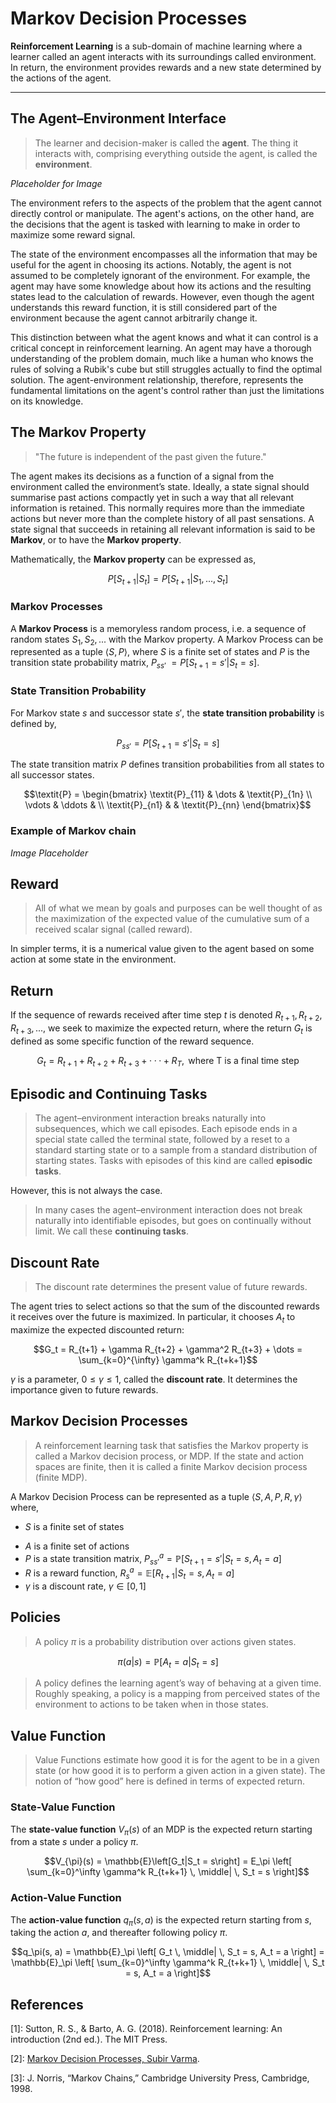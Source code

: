 # Markov Decision Processes

**Reinforcement Learning** is a sub-domain of machine learning where a learner called an agent interacts with its surroundings called environment. In return, the environment provides rewards and a new state determined by the actions of the agent.

---

## The Agent–Environment Interface

> The learner and decision-maker is called the **agent**.
> The thing it interacts with, comprising everything outside the agent, is called the **environment**.

_Placeholder for Image_

The environment refers to the aspects of the problem that the agent cannot directly control or manipulate. The agent's actions, on the other hand, are the decisions that the agent is tasked with learning to make in order to maximize some reward signal.

The state of the environment encompasses all the information that may be useful for the agent in choosing its actions. Notably, the agent is not assumed to be completely ignorant of the environment. For example, the agent may have some knowledge about how its actions and the resulting states lead to the calculation of rewards. However, even though the agent understands this reward function, it is still considered part of the environment because the agent cannot arbitrarily change it.

This distinction between what the agent knows and what it can control is a critical concept in reinforcement learning. An agent may have a thorough understanding of the problem domain, much like a human who knows the rules of solving a Rubik's cube but still struggles actually to find the optimal solution. The agent-environment relationship, therefore, represents the fundamental limitations on the agent's control rather than just the limitations on its knowledge.

## The Markov Property

> "The future is independent of the past given the future."

The agent makes its decisions as a function of a signal from the environment called the environment’s state. Ideally, a state signal should summarise past actions compactly yet in such a way that all relevant information is retained. This normally requires more than the immediate actions but never more than the complete history of all past sensations. A state signal that succeeds in retaining all relevant information is said to be **Markov**, or to have the **Markov property**.

Mathematically, the **Markov property** can be expressed as, 

```math
P[S_{t+1} | S_{t}] = P[S_{t+1} | S_{1}, ..., S_{t}]
```

### Markov Processes

A **Markov Process** is a memoryless random process, i.e. a sequence of random states $S_{1}, S_{2}, ...$ with the Markov property. A Markov Process can be represented as a tuple $\langle S, \textit{P} \rangle$, where $S$ is a finite set of states and _P_ is the transition state probability matrix, _P_<sub>$ss'$</sub> $= P[S_{t+1} = s' | S_{t} = s]$.

### State Transition Probability

For Markov state $s$ and successor state $s'$, the **state transition probability** is defined by, 

```math
\textit{P}_{ss'} = P[S_{t+1} = s' | S_{t} = s]
```

The state transition matrix _P_ defines transition probabilities from all states to all successor states.

```math
\textit{P} = \begin{bmatrix} 
    \textit{P}_{11} & \dots & \textit{P}_{1n} \\
    \vdots & \ddots & \\
    \textit{P}_{n1} &        & \textit{P}_{nn} 
    \end{bmatrix}
```
### Example of Markov chain

_Image Placeholder_

## Reward
> All of what we mean by goals and purposes can be well thought of as the maximization of the expected value of the cumulative sum of a received scalar signal (called reward).

In simpler terms, it is a numerical value given to the agent based on some action at some state in the environment.

## Return

If the sequence of rewards received after time step $t$ is denoted $R_{t+1}, R_{t+2}, R_{t+3}, . . .$, we seek to maximize the expected return, where the return $G_t$ is defined as some specific function of the reward sequence.

```math
G_t = R_{t+1} + R_{t+2} + R_{t+3} + · · · + R_T,\text{ where T is a final time step}
```

## Episodic and Continuing Tasks

> The agent–environment interaction breaks naturally into subsequences, which we call episodes.  Each episode ends in a special state called the terminal state, followed by a reset to a standard starting state or to a sample from a standard distribution of starting states. Tasks with episodes of this kind are called **episodic tasks**.

However, this is not always the case.

>  In many cases the agent–environment interaction does not break naturally into identifiable episodes, but goes on continually without limit. We call these **continuing tasks**.

## Discount Rate

> The discount rate determines the present value of future rewards.

The agent tries to select actions so that the sum of the discounted rewards it receives over the future is maximized. In particular, it chooses $A_t$ to maximize the expected discounted return:

```math
G_t = R_{t+1} + \gamma R_{t+2} + \gamma^2 R_{t+3} + \dots = \sum_{k=0}^{\infty} \gamma^k R_{t+k+1}
```
$\gamma$ is a parameter, $0 \leq \gamma \leq 1$, called the **discount rate**. It determines the importance given to future rewards.

## Markov Decision Processes

> A reinforcement learning task that satisfies the Markov property is called a Markov decision process, or MDP. If the state and action spaces are finite, then it is called a finite Markov decision process (finite MDP).

A Markov Decision Process can be represented as a tuple $\langle S, A, \textit{P}, R, \gamma \rangle$ where,
- $S$ is a finite set of states
* $A$ is a finite set of actions
* _P_ is a state transition matrix, $P^a_{ss'} = \mathbb{P}\left[S_{t+1} = s' | S_t = s, A_t = a\right]$
* $R$ is a reward function, $R^a_s = \mathbb{E}\left[R_{t+1} | S_t = s, A_t = a\right]$
* $\gamma$ is a discount rate, $\gamma \in [0,1]$

## Policies

> A policy $\pi$ is a probability distribution over actions given states.

```math
\pi (a|s) = \mathbb{P}\left[A_t = a|S_t = s\right]
```
> A policy defines the learning agent’s way of behaving at a given time. Roughly speaking, a policy is a mapping from perceived states of the environment to actions to be taken when in those states.

## Value Function

> Value Functions estimate how good it is for the agent to be in a given state (or how good it is to perform a given action in a given state). The notion of “how good” here is defined in terms of expected return.

### State-Value Function

The **state-value function** $V_{\pi}(s)$ of an MDP is the expected return starting from a state $s$ under a policy $\pi$.
```math
V_{\pi}(s) = \mathbb{E}\left[G_t|S_t = s\right] = E_\pi \left[ \sum_{k=0}^\infty \gamma^k R_{t+k+1} \, \middle| \, S_t = s \right]
```
### Action-Value Function

The **action-value function** $q_{\pi}(s, a)$ is the expected return starting from $s$, taking the action $a$, and thereafter following policy $\pi$.
```math
q_\pi(s, a) = \mathbb{E}_\pi \left[ G_t \, \middle| \, S_t = s, A_t = a \right] = \mathbb{E}_\pi \left[ \sum_{k=0}^\infty \gamma^k R_{t+k+1} \, \middle| \, S_t = s, A_t = a \right]
```

## References
[1]: Sutton, R. S., & Barto, A. G. (2018). Reinforcement learning: An introduction (2nd ed.). The MIT Press.

[2]: [Markov Decision Processes, Subir Varma](https://subirvarma.github.io/GeneralCognitics/Course2/Lecture2_MDPs.pdf).

[3]: J. Norris, “Markov Chains,” Cambridge University Press, Cambridge, 1998.
